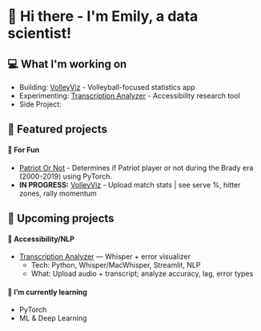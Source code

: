 # 👋 Hi there - I'm Emily, a data scientist!
## 💻 What I'm working on
- Building: [VolleyViz](https://github.com/drblitx/volley-viz) - Volleyball-focused statistics app
- Experimenting: [Transcription Analyzer](https://github.com/drblitx/transcription-analyzer) - Accessibility research tool
- Side Project:

## 🔭 Featured projects
#### 🙌 For Fun
- [Patriot Or Not](https://github.com/drblitx/patriot-or-not) - Determines if Patriot player or not during the Brady era (2000-2019) using PyTorch.
- **IN PROGRESS:** [VolleyViz]() - Upload match stats | see serve %, hitter zones, rally momentum  

## 🎯 Upcoming projects
#### 🧠 Accessibility/NLP
- [Transcription Analyzer](https://github.com/drblitx/transcription-analyzer) — Whisper + error visualizer
    - Tech: Python, Whisper/MacWhisper, Streamlit, NLP  
    - What: Upload audio + transcript; analyze accuracy, lag, error types

#### 🌱 I’m currently learning
- PyTorch
- ML & Deep Learning

<!--
**drblitx/drblitx** is a ✨ _special_ ✨ repository because its `README.md` (this file) appears on your GitHub profile.

Here are some ideas to get you started:

- 🔭 I’m currently working on ...
- 🌱 I’m currently learning ...
- 👯 I’m looking to collaborate on ...
- 🤔 I’m looking for help with ...
- 💬 Ask me about ...
- 📫 How to reach me: ...
- 😄 Pronouns: ...
- ⚡ Fun fact: ...
-->
